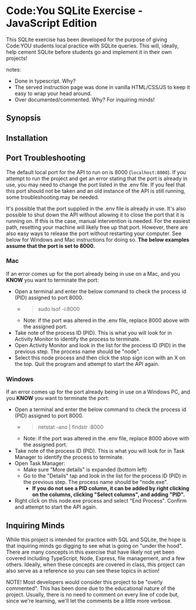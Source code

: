 # Code:You SQLite Exercise - JavaScript Edition
This SQLite exercise has been developed for the purpose of giving Code:YOU students local practice with SQLite queries. This will, ideally, help cement SQLite before students go and implement it in their own projects!





notes:
- Done in typescript. Why?
- The served instruction page was done in vanilla HTML/CSS/JS to keep it easy to wrap your head around.
- Over documented/commented. Why? For inquiring minds! 

## Synopsis

## Installation

## Port Troubleshooting
The default local port for the API to run on is 8000 (`localhost:8000`). If you attempt to run the project and get an error stating that the port is already in use, you may need to change the port listed in the .env file. If you feel that this port should not be taken and an old instance of the API is still running, some troubleshooting may be needed.

It's possible that the port supplied in the .env file is already in use. It's also possible to shut down the API without allowing it to close the port that it is running on. If this is the case, manual intervention is needed. For the easiest path, resetting your machine will likely free up that port. However, there are also easy ways to release the port without restarting your computer. See below for Windows and Mac instructions for doing so. **The below examples assume that the port is set to 8000.**

### Mac
If an error comes up for the port already being in use on a Mac, and you **KNOW** you want to terminate the port:
- Open a terminal and enter the below command to check the process id (PID) assigned to port 8000.
  - > sudo lsof -i:8000
  - Note: if the port was altered in the .env file, replace 8000 above with the assigned port.
- Take note of the process ID (PID). This is what you will look for in Activity Monitor to identify the process to terminate.
- Open Activity Monitor and look in the list for the process ID (PID) in the previous step. The process name should be "node".
- Select this node process and then click the stop sign icon with an X on the top. Quit the program and attempt to start the API again.

### Windows
If an error comes up for the port already being in use on a Windows PC, and you **KNOW** you want to terminate the port:
- Open a terminal and enter the below command to check the process id (PID) assigned to port 8000.
  - > netstat -ano | findstr :8000
  - Note: if the port was altered in the .env file, replace 8000 above with the assigned port.
- Take note of the process ID (PID). This is what you will look for in Task Manager  to identify the process to terminate.
- Open Task Manager:
  - Make sure "More details" is expanded (bottom left)
  - Go to the "Details" tap and look in the list for the process ID (PID) in the previous step. The process name should be "node.exe".
	- **If you do not see a PID column, it can be added by right clicking on the columns, clicking "Select columns", and adding "PID".**
- Right click on this node.exe process and select "End Process". Confirm and attempt to start the API again.

## Inquiring Minds
While this project is intended for practice with SQL and SQLite, the hope is that inquiring minds go digging to see what is going on "under the hood". There are many concepts in this exercise that have likely not yet been covered including TypeScript, Node, Express, file management, and a few others. Ideally, when these concepts are covered in class, this project can also serve as a reference so you can see these topics in action!

NOTE! Most developers would consider this project to be "overly commented". This has been done due to the educational nature of the project. Usually, there is no need to comment on every line of code but, since we're learning, we'll let the comments be a little more verbose. 